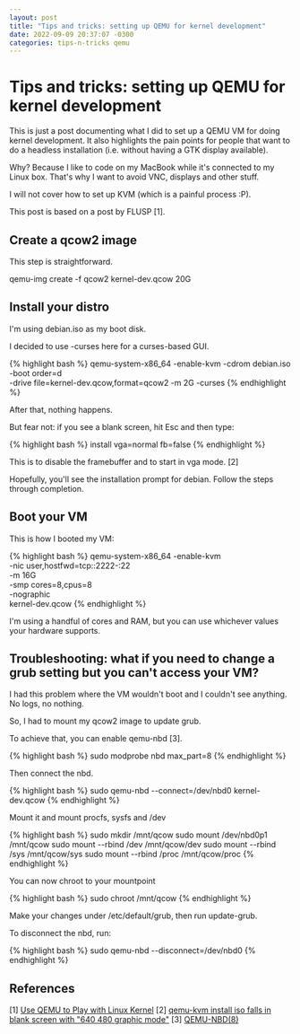 ```yaml
---
layout: post
title: "Tips and tricks: setting up QEMU for kernel development"
date: 2022-09-09 20:37:07 -0300
categories: tips-n-tricks qemu
---
```

# Tips and tricks: setting up QEMU for kernel development

This is just a post documenting what I did to set up a QEMU VM for doing kernel development.
It also highlights the pain points for people that want to do a headless installation (i.e. without having a GTK display available). 

Why? Because I like to code on my MacBook while it's connected to my Linux box. That's why I want to avoid VNC, displays and other stuff. 

I will not cover how to set up KVM (which is a painful process :P). 

This post is based on a post by FLUSP [1].

## Create a qcow2 image

This step is straightforward.

qemu-img create -f qcow2 kernel-dev.qcow 20G

## Install your distro

I'm using debian.iso as my boot disk.

I decided to use -curses here for a curses-based GUI. 

{% highlight bash %}
qemu-system-x86_64 -enable-kvm -cdrom debian.iso -boot order=d \
	-drive file=kernel-dev.qcow,format=qcow2 -m 2G -curses
{% endhighlight %}

After that, nothing happens. 

But fear not: if you see a blank screen, hit Esc and then type:

{% highlight bash %}
install vga=normal fb=false
{% endhighlight %}

This is to disable the framebuffer and to start in vga mode. [2]

Hopefully, you'll see the installation prompt for debian. Follow the steps through completion.

## Boot your VM

This is how I booted my VM:

{% highlight bash %}
qemu-system-x86_64 -enable-kvm \
    -nic user,hostfwd=tcp::2222-:22 \
    -m 16G \
    -smp cores=8,cpus=8 \
    -nographic \
    kernel-dev.qcow
{% endhighlight %}

I'm using a handful of cores and RAM, but you can use whichever values your hardware supports.

## Troubleshooting: what if you need to change a grub setting but you can't access your VM?

I had this problem where the VM wouldn't boot and I couldn't see anything. No logs, no nothing. 

So, I had to mount my qcow2 image to update grub.

To achieve that, you can enable qemu-nbd [3]. 

{% highlight bash %}
sudo modprobe nbd max_part=8
{% endhighlight %}

Then connect the nbd.

{% highlight bash %}
sudo qemu-nbd --connect=/dev/nbd0 kernel-dev.qcow
{% endhighlight %}

Mount it and mount procfs, sysfs and /dev

{% highlight bash %}
sudo mkdir /mnt/qcow
sudo mount /dev/nbd0p1 /mnt/qcow
sudo mount --rbind /dev /mnt/qcow/dev
sudo mount --rbind /sys /mnt/qcow/sys
sudo mount --rbind /proc /mnt/qcow/proc
{% endhighlight %}

You can now chroot to your mountpoint

{% highlight bash %}
sudo chroot /mnt/qcow
{% endhighlight %}

Make your changes under /etc/default/grub, then run update-grub. 

To disconnect the nbd, run:

{% highlight bash %}
sudo qemu-nbd --disconnect=/dev/nbd0
{% endhighlight %}


## References

\[1] [Use QEMU to Play with Linux Kernel](https://flusp.ime.usp.br/kernel/use-qemu-to-play-with-linux/)
\[2] [qemu-kvm install iso falls in blank screen with "640 480 graphic mode"](https://stackoverflow.com/questions/23411745/qemu-kvm-install-iso-falls-in-blank-screen-with-640-480-graphic-mode)
\[3] [QEMU-NBD(8)](https://manpages.debian.org/testing/qemu-utils/qemu-nbd.8.en.html)

